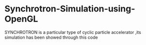 # Synchrotron-Simulation-using-OpenGL
 SYNCHROTRON is a particular type of cyclic particle accelerator ,its simulation  has been showed through this code
